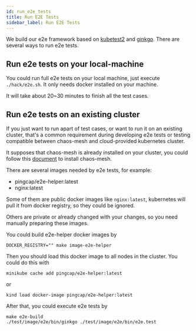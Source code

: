 ```yaml
---
id: run_e2e_tests
title: Run E2E Tests
sidebar_label: Run E2E Tests
---
```


We build our e2e framework based on [kubetest2](https://github.com/kubernetes-sigs/kubetest2) and [ginkgo](https://onsi.github.io/ginkgo/). There are several ways to run e2e tests.

## Run e2e tests on your local-machine

You could run full e2e tests on your local machine, just execute `./hack/e2e.sh`. It only needs docker installed on your machine.

It will take about 20~30 minutes to finish all the test cases.

## Run e2e tests on an existing cluster

If you just want to run apart of test cases, or want to run it on an existing cluster, that's a common requirement during developing e2e tests or testing compatible between chaos-mesh and cloud-provided kubernetes cluster.

It supposes that chaos-mesh is already installed on your cluster, you could follow this [document](https://chaos-mesh.org/docs/user_guides/installation) to install chaos-mesh.

There are several images needed by e2e tests, for example:

- pingcap/e2e-helper:latest
- nginx:latest

Some of them are public docker images like `nginx:latest`, kubernetes will pull it from docker registry, so they could be ignored.

Others are private or already changed with your changes, so you need manually preparing these images.

You could build e2e-helper docker images by

```shell
DOCKER_REGISTRY="" make image-e2e-helper
```

Then you should load this docker image to all nodes in the cluster. You could do this with

```shell
minikube cache add pingcap/e2e-helper:latest
```

or

```shell
kind load docker-image pingcap/e2e-helper:latest
```

After that, you could execute e2e tests by

```shell
make e2e-build
./test/image/e2e/bin/ginkgo ./test/image/e2e/bin/e2e.test
```
